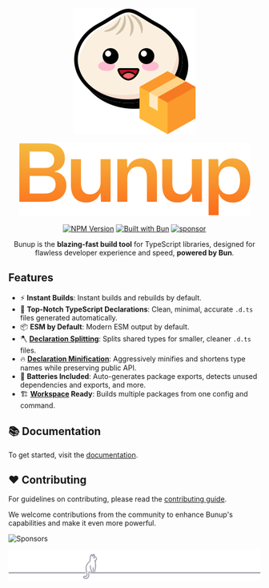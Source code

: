 <!-- markdownlint-disable first-line-h1 -->

<!-- markdownlint-start-capture -->
<!-- markdownlint-disable-file no-inline-html -->
<div align="center">

  <!-- markdownlint-disable-next-line no-alt-text -->


![Logo](https://raw.githubusercontent.com/arshad-yaseen/bunup/refs/heads/main/docs/public/logo.svg)

![Bunup](https://raw.githubusercontent.com/arshad-yaseen/bunup/refs/heads/main/assets/bunup-title.svg)

[![NPM Version](https://img.shields.io/npm/v/bunup?logo=npm&logoColor=212121&label=version&labelColor=ffc44e&color=212121)](https://npmjs.com/package/bunup) [![Built with Bun](https://img.shields.io/badge/Built_with-Bun-fbf0df?logo=bun&labelColor=212121)](https://bun.sh) [![sponsor](https://img.shields.io/badge/sponsor-EA4AAA?logo=githubsponsors&labelColor=FAFAFA)](https://github.com/sponsors/arshad-yaseen)

Bunup is the **blazing-fast build tool** for TypeScript libraries, designed for flawless developer experience and speed, **powered by Bun**. 

</div>
<!-- markdownlint-restore -->

## Features

- ⚡ **Instant Builds**: Instant builds and rebuilds by default.
- 📝 **Top-Notch TypeScript Declarations**: Clean, minimal, accurate `.d.ts` files generated automatically.
- 📦 **ESM by Default**: Modern ESM output by default.
- 🪓 **[Declaration Splitting](https://bunup.dev/docs/guide/typescript-declarations#declaration-splitting)**: Splits shared types for smaller, cleaner `.d.ts` files.
- 🔥 **[Declaration Minification](https://bunup.dev/docs/guide/typescript-declarations#minification)**: Aggressively minifies and shortens type names while preserving public API.
- 🔋 **Batteries Included**: Auto-generates package exports, detects unused dependencies and exports, and more.
- 🏗️ **[Workspace](https://bunup.dev/docs/guide/workspaces) Ready**: Builds multiple packages from one config and command.

## 📚 Documentation

To get started, visit the [documentation](https://bunup.dev).

## ❤️ Contributing

For guidelines on contributing, please read the [contributing guide](../../CONTRIBUTING.md).

We welcome contributions from the community to enhance Bunup's capabilities and make it even more powerful.

![Sponsors](https://cdn.jsdelivr.net/gh/arshad-yaseen/static/sponsors.svg)

<div align="center">

  ![______ 🐈‍⬛ _____________](assets/cat-footer.svg)
</div>
